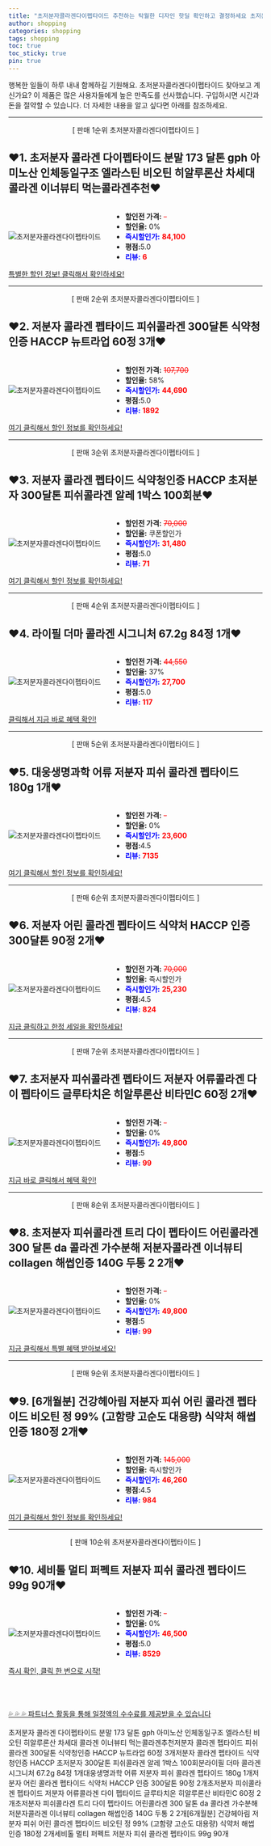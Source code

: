```yaml
---
title: "초저분자콜라겐다이펩타이드 추천하는 탁월한 디자인 핫딜 확인하고 결정하세요 초저분자 콜라겐 다이펩타이드 분말 173"
author: shopping
categories: shopping
tags: shopping
toc: true
toc_sticky: true
pin: true
---
```

행복한 일들이 하루 내내 함께하길 기원해요. 초저분자콜라겐다이펩타이드 찾아보고 계신가요? 이 제품은 많은 사용자들에게 높은 만족도를 선사했습니다. 구입하시면 시간과 돈을 절약할 수 있습니다. 더 자세한 내용을 알고 싶다면 아래를 참조하세요.

---
<p class="toplist" style="margin: 0 auto; display: block; width: fit-content;">[ 판매 1순위 초저분자콜라겐다이펩타이드 ]</p>

<h2><strong>❤️1. 초저분자 콜라겐 다이펩타이드 분말 173 달톤 gph 아미노산 인체동일구조 엘라스틴 비오틴 히알루론산 차세대 콜라겐 이너뷰티 먹는콜라겐추천❤️</strong></h2>

<div style="display: flex; align-items: center;">
    <div style="flex: 0.4;">
        <img src="https://thumbnail9.coupangcdn.com/thumbnails/remote/230x230ex/image/vendor_inventory/fe23/2bf2f3f6997dafbf512b5d31e0a51738d8ed4426ef8d61c73b9164f9b618.jpg" alt="초저분자콜라겐다이펩타이드" style="max-width: 100%;">
    </div>
    <div style="flex: 0.6; margin-left: 10px;">
        <ul>
            <li><strong>할인전 가격:</strong> <del style="color: red;">-</del></li>
            <li><strong>할인율:</strong> 0%</li>
            <li><span style='color:blue'><strong>즉시할인가:</strong></span> <span style='color:red'><strong>84,100</strong></span></li>
            <li><strong>평점:</strong>5.0</li>
            <li><span style='color:blue'><strong>리뷰:</strong></span> <span style='color:red'><strong>6</strong></span></li>
        </ul>
    </div>
</div>
<div class="center">
    <a href="https://selin100587.github.io?lptag=AF9450613&subid=githubio&pageKey=7715885134&traceid=V0-153&itemId=23376197962&vendorItemId=90406307870" class="myButton">
        특별한 할인 정보! 클릭해서 확인하세요!
    </a>
</div>


---
<p class="toplist" style="margin: 0 auto; display: block; width: fit-content;">[ 판매 2순위 초저분자콜라겐다이펩타이드 ]</p>

<h2><strong>❤️2. 저분자 콜라겐 펩타이드 피쉬콜라겐 300달톤 식약청인증 HACCP 뉴트라업 60정 3개❤️</strong></h2>

<div style="display: flex; align-items: center;">
    <div style="flex: 0.4;">
        <img src="https://thumbnail9.coupangcdn.com/thumbnails/remote/230x230ex/image/vendor_inventory/1341/d49dc8c49d6bbb9213fc8d9e7a97ba42dbe4b9071a999143b246fa590f5c.png" alt="초저분자콜라겐다이펩타이드" style="max-width: 100%;">
    </div>
    <div style="flex: 0.6; margin-left: 10px;">
        <ul>
            <li><strong>할인전 가격:</strong> <del style="color: red;">107,700</del></li>
            <li><strong>할인율:</strong> 58%</li>
            <li><span style='color:blue'><strong>즉시할인가:</strong></span> <span style='color:red'><strong>44,690</strong></span></li>
            <li><strong>평점:</strong>5.0</li>
            <li><span style='color:blue'><strong>리뷰:</strong></span> <span style='color:red'><strong>1892</strong></span></li>
        </ul>
    </div>
</div>
<div class="center">
    <a href="https://selin100587.github.io?lptag=AF9450613&subid=githubio&pageKey=7561866262&traceid=V0-153&itemId=19923994435&vendorItemId=87023621299" class="myButton">
        여기 클릭해서 할인 정보를 확인하세요!
    </a>
</div>


---
<p class="toplist" style="margin: 0 auto; display: block; width: fit-content;">[ 판매 3순위 초저분자콜라겐다이펩타이드 ]</p>

<h2><strong>❤️3. 저분자 콜라겐 펩타이드 식약청인증 HACCP 초저분자 300달톤 피쉬콜라겐 알레 1박스 100회분❤️</strong></h2>

<div style="display: flex; align-items: center;">
    <div style="flex: 0.4;">
        <img src="https://thumbnail7.coupangcdn.com/thumbnails/remote/230x230ex/image/vendor_inventory/0efd/7dd8569d679617a367a26f0c29668abbcda9bf59433e6167ef3ebc3cfc24.jpg" alt="초저분자콜라겐다이펩타이드" style="max-width: 100%;">
    </div>
    <div style="flex: 0.6; margin-left: 10px;">
        <ul>
            <li><strong>할인전 가격:</strong> <del style="color: red;">70,000</del></li>
            <li><strong>할인율:</strong> 쿠폰할인가</li>
            <li><span style='color:blue'><strong>즉시할인가:</strong></span> <span style='color:red'><strong>31,480</strong></span></li>
            <li><strong>평점:</strong>5.0</li>
            <li><span style='color:blue'><strong>리뷰:</strong></span> <span style='color:red'><strong>71</strong></span></li>
        </ul>
    </div>
</div>
<div class="center">
    <a href="https://selin100587.github.io?lptag=AF9450613&subid=githubio&pageKey=8153428936&traceid=V0-153&itemId=23212102634&vendorItemId=90394351471" class="myButton">
        여기 클릭해서 할인 정보를 확인하세요!
    </a>
</div>


---
<p class="toplist" style="margin: 0 auto; display: block; width: fit-content;">[ 판매 4순위 초저분자콜라겐다이펩타이드 ]</p>

<h2><strong>❤️4. 라이필 더마 콜라겐 시그니처 67.2g 84정 1개❤️</strong></h2>

<div style="display: flex; align-items: center;">
    <div style="flex: 0.4;">
        <img src="https://thumbnail8.coupangcdn.com/thumbnails/remote/230x230ex/image/retail/images/357837625282415-2287b655-2459-4e53-91f1-3fc2ddf38c20.jpg" alt="초저분자콜라겐다이펩타이드" style="max-width: 100%;">
    </div>
    <div style="flex: 0.6; margin-left: 10px;">
        <ul>
            <li><strong>할인전 가격:</strong> <del style="color: red;">44,550</del></li>
            <li><strong>할인율:</strong> 37%</li>
            <li><span style='color:blue'><strong>즉시할인가:</strong></span> <span style='color:red'><strong>27,700</strong></span></li>
            <li><strong>평점:</strong>5.0</li>
            <li><span style='color:blue'><strong>리뷰:</strong></span> <span style='color:red'><strong>117</strong></span></li>
        </ul>
    </div>
</div>
<div class="center">
    <a href="https://selin100587.github.io?lptag=AF9450613&subid=githubio&pageKey=8085523544&traceid=V0-153&itemId=22815808883&vendorItemId=89850641468" class="myButton">
        클릭해서 지금 바로 혜택 확인!
    </a>
</div>


---
<p class="toplist" style="margin: 0 auto; display: block; width: fit-content;">[ 판매 5순위 초저분자콜라겐다이펩타이드 ]</p>

<h2><strong>❤️5. 대웅생명과학 어류 저분자 피쉬 콜라겐 펩타이드 180g 1개❤️</strong></h2>

<div style="display: flex; align-items: center;">
    <div style="flex: 0.4;">
        <img src="https://thumbnail7.coupangcdn.com/thumbnails/remote/230x230ex/image/retail/images/2020/02/14/17/8/fc9218d9-645a-4f59-8b03-ab3d4f511f9d.jpg" alt="초저분자콜라겐다이펩타이드" style="max-width: 100%;">
    </div>
    <div style="flex: 0.6; margin-left: 10px;">
        <ul>
            <li><strong>할인전 가격:</strong> <del style="color: red;">-</del></li>
            <li><strong>할인율:</strong> 0%</li>
            <li><span style='color:blue'><strong>즉시할인가:</strong></span> <span style='color:red'><strong>23,600</strong></span></li>
            <li><strong>평점:</strong>4.5</li>
            <li><span style='color:blue'><strong>리뷰:</strong></span> <span style='color:red'><strong>7135</strong></span></li>
        </ul>
    </div>
</div>
<div class="center">
    <a href="https://selin100587.github.io?lptag=AF9450613&subid=githubio&pageKey=7405314853&traceid=V0-153&itemId=19175710054&vendorItemId=70280123622" class="myButton">
        여기 클릭해서 할인 정보를 확인하세요!
    </a>
</div>


---
<p class="toplist" style="margin: 0 auto; display: block; width: fit-content;">[ 판매 6순위 초저분자콜라겐다이펩타이드 ]</p>

<h2><strong>❤️6. 저분자 어린 콜라겐 펩타이드 식약처 HACCP 인증 300달톤 90정 2개❤️</strong></h2>

<div style="display: flex; align-items: center;">
    <div style="flex: 0.4;">
        <img src="https://thumbnail8.coupangcdn.com/thumbnails/remote/230x230ex/image/vendor_inventory/c751/a70e0a9c7a639ec83ae541fdde926b7d6695f11c04786aa58efb466f0d67.jpg" alt="초저분자콜라겐다이펩타이드" style="max-width: 100%;">
    </div>
    <div style="flex: 0.6; margin-left: 10px;">
        <ul>
            <li><strong>할인전 가격:</strong> <del style="color: red;">70,000</del></li>
            <li><strong>할인율:</strong> 즉시할인가</li>
            <li><span style='color:blue'><strong>즉시할인가:</strong></span> <span style='color:red'><strong>25,230</strong></span></li>
            <li><strong>평점:</strong>4.5</li>
            <li><span style='color:blue'><strong>리뷰:</strong></span> <span style='color:red'><strong>824</strong></span></li>
        </ul>
    </div>
</div>
<div class="center">
    <a href="https://selin100587.github.io?lptag=AF9450613&subid=githubio&pageKey=7342850768&traceid=V0-153&itemId=17021988041&vendorItemId=86213707234" class="myButton">
        지금 클릭하고 한정 세일을 확인하세요!
    </a>
</div>


---
<p class="toplist" style="margin: 0 auto; display: block; width: fit-content;">[ 판매 7순위 초저분자콜라겐다이펩타이드 ]</p>

<h2><strong>❤️7. 초저분자 피쉬콜라겐 펩타이드 저분자 어류콜라겐 다이 펩타이드 글루타치온 히알루론산 비타민C 60정 2개❤️</strong></h2>

<div style="display: flex; align-items: center;">
    <div style="flex: 0.4;">
        <img src="https://thumbnail8.coupangcdn.com/thumbnails/remote/230x230ex/image/vendor_inventory/95cd/8540b33a1abaf319324a938cd026bea706b6cac29f6a640ecd4bf36024b5.jpg" alt="초저분자콜라겐다이펩타이드" style="max-width: 100%;">
    </div>
    <div style="flex: 0.6; margin-left: 10px;">
        <ul>
            <li><strong>할인전 가격:</strong> <del style="color: red;">-</del></li>
            <li><strong>할인율:</strong> 0%</li>
            <li><span style='color:blue'><strong>즉시할인가:</strong></span> <span style='color:red'><strong>49,800</strong></span></li>
            <li><strong>평점:</strong>5</li>
            <li><span style='color:blue'><strong>리뷰:</strong></span> <span style='color:red'><strong>99</strong></span></li>
        </ul>
    </div>
</div>
<div class="center">
    <a href="https://selin100587.github.io?lptag=AF9450613&subid=githubio&pageKey=8203851171&traceid=V0-153&itemId=23648849052&vendorItemId=90674243064" class="myButton">
        지금 바로 클릭해서 혜택 확인!
    </a>
</div>


---
<p class="toplist" style="margin: 0 auto; display: block; width: fit-content;">[ 판매 8순위 초저분자콜라겐다이펩타이드 ]</p>

<h2><strong>❤️8. 초저분자 피쉬콜라겐 트리 다이 펩타이드 어린콜라겐 300 달톤 da 콜라겐 가수분해 저분자콜라겐 이너뷰티 collagen 해썹인증 140G 두통 2 2개❤️</strong></h2>

<div style="display: flex; align-items: center;">
    <div style="flex: 0.4;">
        <img src="https://thumbnail8.coupangcdn.com/thumbnails/remote/230x230ex/image/vendor_inventory/ed20/8fbe37186a021d3aa02e17c597d9ebb705383205726f8a6e0d457c2c83b9.jpg" alt="초저분자콜라겐다이펩타이드" style="max-width: 100%;">
    </div>
    <div style="flex: 0.6; margin-left: 10px;">
        <ul>
            <li><strong>할인전 가격:</strong> <del style="color: red;">-</del></li>
            <li><strong>할인율:</strong> 0%</li>
            <li><span style='color:blue'><strong>즉시할인가:</strong></span> <span style='color:red'><strong>49,800</strong></span></li>
            <li><strong>평점:</strong>5</li>
            <li><span style='color:blue'><strong>리뷰:</strong></span> <span style='color:red'><strong>99</strong></span></li>
        </ul>
    </div>
</div>
<div class="center">
    <a href="https://selin100587.github.io?lptag=AF9450613&subid=githubio&pageKey=6283158292&traceid=V0-153&itemId=12912295594&vendorItemId=80177097383" class="myButton">
        지금 클릭해서 특별 혜택 받아보세요!
    </a>
</div>


---
<p class="toplist" style="margin: 0 auto; display: block; width: fit-content;">[ 판매 9순위 초저분자콜라겐다이펩타이드 ]</p>

<h2><strong>❤️9. [6개월분] 건강헤아림 저분자 피쉬 어린 콜라겐 펩타이드 비오틴 정 99% (고함량 고순도 대용량) 식약처 해썹 인증 180정 2개❤️</strong></h2>

<div style="display: flex; align-items: center;">
    <div style="flex: 0.4;">
        <img src="https://thumbnail9.coupangcdn.com/thumbnails/remote/230x230ex/image/vendor_inventory/692d/26c5bb7c2ee8c9119e4ae5c68b82b451960832c216fcaf1428ab6611bf9b.jpg" alt="초저분자콜라겐다이펩타이드" style="max-width: 100%;">
    </div>
    <div style="flex: 0.6; margin-left: 10px;">
        <ul>
            <li><strong>할인전 가격:</strong> <del style="color: red;">145,000</del></li>
            <li><strong>할인율:</strong> 즉시할인가</li>
            <li><span style='color:blue'><strong>즉시할인가:</strong></span> <span style='color:red'><strong>46,260</strong></span></li>
            <li><strong>평점:</strong>4.5</li>
            <li><span style='color:blue'><strong>리뷰:</strong></span> <span style='color:red'><strong>984</strong></span></li>
        </ul>
    </div>
</div>
<div class="center">
    <a href="https://selin100587.github.io?lptag=AF9450613&subid=githubio&pageKey=7692827377&traceid=V0-153&itemId=20576386883&vendorItemId=89437284890" class="myButton">
        여기 클릭해서 할인 정보를 확인하세요!
    </a>
</div>


---
<p class="toplist" style="margin: 0 auto; display: block; width: fit-content;">[ 판매 10순위 초저분자콜라겐다이펩타이드 ]</p>

<h2><strong>❤️10. 세비톨 멀티 퍼펙트 저분자 피쉬 콜라겐 펩타이드 99g 90개❤️</strong></h2>

<div style="display: flex; align-items: center;">
    <div style="flex: 0.4;">
        <img src="https://thumbnail8.coupangcdn.com/thumbnails/remote/230x230ex/image/retail/images/7357849254833369-6e789e9c-8759-497b-bdf0-a41b6c99aaad.jpg" alt="초저분자콜라겐다이펩타이드" style="max-width: 100%;">
    </div>
    <div style="flex: 0.6; margin-left: 10px;">
        <ul>
            <li><strong>할인전 가격:</strong> <del style="color: red;">-</del></li>
            <li><strong>할인율:</strong> 0%</li>
            <li><span style='color:blue'><strong>즉시할인가:</strong></span> <span style='color:red'><strong>46,500</strong></span></li>
            <li><strong>평점:</strong>5.0</li>
            <li><span style='color:blue'><strong>리뷰:</strong></span> <span style='color:red'><strong>8529</strong></span></li>
        </ul>
    </div>
</div>
<div class="center">
    <a href="https://selin100587.github.io?lptag=AF9450613&subid=githubio&pageKey=5348927422&traceid=V0-153&itemId=7861792163&vendorItemId=79991626404" class="myButton">
        즉시 확인, 클릭 한 번으로 시작!
    </a>
</div>

<br><br><br>[💦 💦 💦 파트너스 활동을 통해 일정액의 수수료를 제공받을 수 있습니다](https://link.coupang.com/a/bcpT2c)<br><br>초저분자 콜라겐 다이펩타이드 분말 173 달톤 gph 아미노산 인체동일구조 엘라스틴 비오틴 히알루론산 차세대 콜라겐 이너뷰티 먹는콜라겐추천저분자 콜라겐 펩타이드 피쉬콜라겐 300달톤 식약청인증 HACCP 뉴트라업 60정 3개저분자 콜라겐 펩타이드 식약청인증 HACCP 초저분자 300달톤 피쉬콜라겐 알레 1박스 100회분라이필 더마 콜라겐 시그니처 67.2g 84정 1개대웅생명과학 어류 저분자 피쉬 콜라겐 펩타이드 180g 1개저분자 어린 콜라겐 펩타이드 식약처 HACCP 인증 300달톤 90정 2개초저분자 피쉬콜라겐 펩타이드 저분자 어류콜라겐 다이 펩타이드 글루타치온 히알루론산 비타민C 60정 2개초저분자 피쉬콜라겐 트리 다이 펩타이드 어린콜라겐 300 달톤 da 콜라겐 가수분해 저분자콜라겐 이너뷰티 collagen 해썹인증 140G 두통 2 2개[6개월분] 건강헤아림 저분자 피쉬 어린 콜라겐 펩타이드 비오틴 정 99% (고함량 고순도 대용량) 식약처 해썹 인증 180정 2개세비톨 멀티 퍼펙트 저분자 피쉬 콜라겐 펩타이드 99g 90개